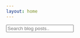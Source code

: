 ```yaml
---
layout: home
---
```


<!-- in support of search functionality -->

<!-- HTML elements for search -->
<input type="text" id="search-input" placeholder="Search blog posts..">
<ul id="results-container"></ul>

<!-- include the actual script -->
<script src="https://unpkg.com/simple-jekyll-search@latest/dest/simple-jekyll-search.min.js"></script>

<!-- call the search script based on values in search input field -->
<script>
SimpleJekyllSearch({
  searchInput: document.getElementById('search-input'),
  resultsContainer: document.getElementById('results-container'),
  json: '/search.json'
})
</script>